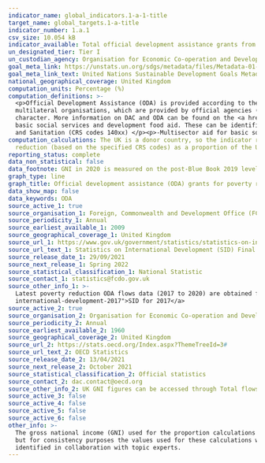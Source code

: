 ```yaml
---
indicator_name: global_indicators.1-a-1-title
target_name: global_targets.1-a-title
indicator_number: 1.a.1
csv_size: 10.054 kB
indicator_available: Total official development assistance grants from the UK that focus on poverty reduction as a share of the UK’s gross national income
un_designated_tier: Tier I
un_custodian_agency: Organisation for Economic Co-operation and Development (OECD)
goal_meta_link: https://unstats.un.org/sdgs/metadata/files/Metadata-01-0a-01.pdf
goal_meta_link_text: United Nations Sustainable Development Goals Metadata (PDF)
national_geographical_coverage: United Kingdom
computation_units: Percentage (%)
computation_definitions: >-
  <p>Official Development Assistance (ODA) is provided according to the standardised definitions and methodologies of the Organisation for Economic Cooperation and Development’s (OECD) Development Assistance Committee (DAC). ODA is defined as resource flows to developing countries and
  multilateral organisations, which are provided by official agencies (e.g. the UK Government) or their executive agencies, where each transaction is administered with the promotion of the economic development and welfare of developing countries as its main objective and is concessional in
  character. More information on DAC and ODA can be found on the <a href="http://www.oecd.org/development/financing-sustainable-development/development-finance-standards/officialdevelopmentassistancedefinitionandcoverage.htm">OECD website</a>. </p> <p>Poverty reduction ODA flows include
  basic social services and development food aid. These can be identified from the total ODA flows by  Creditor Reporting System purpose codes (Sector Purpose Code/CRS codes) as follows </p> <p>-Basic Education (CRS codes 112xx) </p><p>-Basic Health (CRS codes (122xx) </p><p>-Water Supply
  and Sanitation (CRS codes 140xx) </p><p>-Multisector aid for basic social services (CRS code 16050) </p>-Development Food Aid (CRS code 52010)
computation_calculations: The UK is a donor country, so the indicator represents the sum of bilateral ODA grants that focus on poverty
  reduction (based on the specified CRS codes) as a proportion of the UK’s gross national income (GNI). Calculation is performed as (ODA/GNI) * 100
reporting_status: complete
data_non_statistical: false
data_footnote: GNI in 2020 is measured on the post-Blue Book 2019 level, this is the headline Office for National Statistics (ONS) measure for GNI
graph_type: line
graph_title: Official development assistance (ODA) grants for poverty reduction (percentage of GNI)
data_show_map: false
data_keywords: ODA
source_active_1: true
source_organisation_1: Foreign, Commonwealth and Development Office (FCDO)
source_periodicity_1: Annual
source_earliest_available_1: 2009
source_geographical_coverage_1: United Kingdom
source_url_1: https://www.gov.uk/government/statistics/statistics-on-international-development-final-uk-aid-spend-2020
source_url_text_1: Statistics on International Development (SID) Final UK Aid Spend 2020
source_release_date_1: 29/09/2021
source_next_release_1: Spring 2022
source_statistical_classification_1: National Statistic
source_contact_1: statistics@fcdo.gov.uk
source_other_info_1: >-
  Latest poverty reduction ODA flows data (2017 to 2020) are obtained from table "Data underlying the SID publication" (see relevant CRS codes in National Metadata tab). Previous data (2009 to 2016) is available from <a href="https://www.gov.uk/government/statistics/statistics-on-
  international-development-2017">SID for 2017</a>
source_active_2: true
source_organisation_2: Organisation for Economic Co-operation and Development (OECD)
source_periodicity_2: Annual
source_earliest_available_2: 1960
source_geographical_coverage_2: United Kingdom
source_url_2: https://stats.oecd.org/Index.aspx?ThemeTreeId=3#
source_url_text_2: OECD Statistics
source_release_date_2: 13/04/2021
source_next_release_2: October 2021
source_statistical_classification_2: Official statistics
source_contact_2: dac.contact@oecd.org
source_other_info_2: UK GNI figures can be accessed through Total flows by donor option [DAC1], customising by United Kingdom, national currency, and desired date span options.
source_active_3: false
source_active_4: false
source_active_5: false
source_active_6: false
other_info: >-
  The gross national income (GNI) used for the proportion calculations is the same GNI number (based on current methodology in given year) as the GNI used for the ODA to GNI ratio calculations for UK SDG indicators 17.2.1 and 17.3.1. The Office for National Statistics publishes GNI values,
  but for consistency purposes the values used for these calculations were obtained from the OECD repository (Source 2). The OECD sources GNI from the UK Foreign, Commonwealth and Development Office (FCDO). Data follows the UN specification for this indicator. This indicator has not been
  identified in collaboration with topic experts.
---
```

